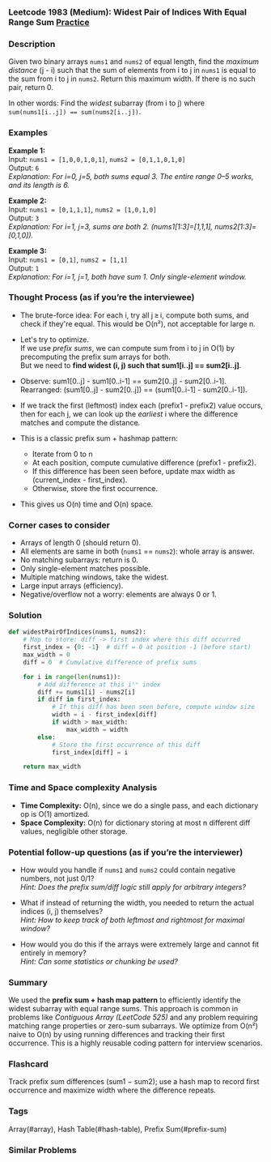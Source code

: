 ### Leetcode 1983 (Medium): Widest Pair of Indices With Equal Range Sum [Practice](https://leetcode.com/problems/widest-pair-of-indices-with-equal-range-sum)

### Description  
Given two binary arrays `nums1` and `nums2` of equal length, find the *maximum distance* (j - i) such that the sum of elements from i to j in `nums1` is equal to the sum from i to j in `nums2`. Return this maximum width. If there is no such pair, return 0.  

In other words: Find the *widest* subarray (from i to j) where `sum(nums1[i..j]) == sum(nums2[i..j])`.

### Examples  

**Example 1:**  
Input: `nums1 = [1,0,0,1,0,1]`, `nums2 = [0,1,1,0,1,0]`  
Output: `6`  
*Explanation: For i=0, j=5, both sums equal 3. The entire range 0–5 works, and its length is 6.*

**Example 2:**  
Input: `nums1 = [0,1,1,1]`, `nums2 = [1,0,1,0]`  
Output: `3`  
*Explanation: For i=1, j=3, sums are both 2. (nums1[1:3]=[1,1,1], nums2[1:3]=[0,1,0]).*

**Example 3:**  
Input: `nums1 = [0,1]`, `nums2 = [1,1]`  
Output: `1`  
*Explanation: For i=1, j=1, both have sum 1. Only single-element window.*

### Thought Process (as if you’re the interviewee)  

- The brute-force idea: For each i, try all j ≥ i, compute both sums, and check if they're equal. This would be O(n²), not acceptable for large n.

- Let's try to optimize.  
  If we use *prefix sums*, we can compute sum from i to j in O(1) by precomputing the prefix sum arrays for both.  
  But we need to **find widest (i, j) such that sum1[i..j] == sum2[i..j]**.

- Observe: sum1[0..j] - sum1[0..i-1] == sum2[0..j] - sum2[0..i-1].  
  Rearranged: (sum1[0..j] - sum2[0..j]) == (sum1[0..i-1] - sum2[0..i-1]).

- If we track the first (leftmost) index each (prefix1 - prefix2) value occurs, then for each j, we can look up the *earliest* i where the difference matches and compute the distance.

- This is a classic prefix sum + hashmap pattern:  
  - Iterate from 0 to n
  - At each position, compute cumulative difference (prefix1 - prefix2).
  - If this difference has been seen before, update max width as (current_index - first_index).
  - Otherwise, store the first occurrence.

- This gives us O(n) time and O(n) space.

### Corner cases to consider  
- Arrays of length 0 (should return 0).
- All elements are same in both (`nums1` == `nums2`): whole array is answer.
- No matching subarrays: return is 0.
- Only single-element matches possible.
- Multiple matching windows, take the widest.
- Large input arrays (efficiency).
- Negative/overflow not a worry: elements are always 0 or 1.

### Solution

```python
def widestPairOfIndices(nums1, nums2):
    # Map to store: diff -> first index where this diff occurred
    first_index = {0: -1}  # diff = 0 at position -1 (before start)
    max_width = 0
    diff = 0  # Cumulative difference of prefix sums

    for i in range(len(nums1)):
        # Add difference at this iᵗʰ index
        diff += nums1[i] - nums2[i]
        if diff in first_index:
            # If this diff has been seen before, compute window size
            width = i - first_index[diff]
            if width > max_width:
                max_width = width
        else:
            # Store the first occurrence of this diff
            first_index[diff] = i

    return max_width
```

### Time and Space complexity Analysis  

- **Time Complexity:** O(n), since we do a single pass, and each dictionary op is O(1) amortized.
- **Space Complexity:** O(n) for dictionary storing at most n different diff values, negligible other storage.

### Potential follow-up questions (as if you’re the interviewer)  

- How would you handle if `nums1` and `nums2` could contain negative numbers, not just 0/1?  
  *Hint: Does the prefix sum/diff logic still apply for arbitrary integers?*

- What if instead of returning the width, you needed to return the actual indices (i, j) themselves?  
  *Hint: How to keep track of both leftmost and rightmost for maximal window?*

- How would you do this if the arrays were extremely large and cannot fit entirely in memory?  
  *Hint: Can some statistics or chunking be used?*

### Summary
We used the **prefix sum + hash map pattern** to efficiently identify the widest subarray with equal range sums. This approach is common in problems like *Contiguous Array (LeetCode 525)* and any problem requiring matching range properties or zero-sum subarrays. We optimize from O(n²) naive to O(n) by using running differences and tracking their first occurrence. This is a highly reusable coding pattern for interview scenarios.


### Flashcard
Track prefix sum differences (sum1 − sum2); use a hash map to record first occurrence and maximize width where the difference repeats.

### Tags
Array(#array), Hash Table(#hash-table), Prefix Sum(#prefix-sum)

### Similar Problems
